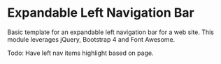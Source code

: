 # Expandable Left Navigation Bar

Basic template for an expandable left navigation bar for a web site.  This module leverages jQuery, Bootstrap 4 and Font Awesome.


Todo: Have left nav items highlight based on page.